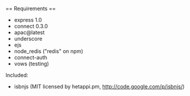 == Requirements ==

* express 1.0
* connect 0.3.0
* apac@latest
* underscore
* ejs
* node_redis ("redis" on npm)
* connect-auth
* vows (testing)

Included:

* isbnjs (MIT licensed by hetappi.pm, http://code.google.com/p/isbnjs/)
